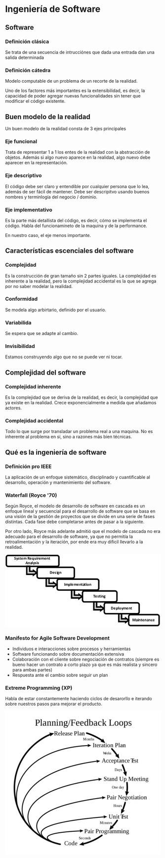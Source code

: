 # Ingeniería de Software

## Software

### Definición clásica

Se trata de una secuencia de intrucciónes que dada una entrada dan una salida determinada

### Definición cátedra

Modelo computable de un problema de un recorte de la realidad.

Uno de los factores más importantes es la extensibilidad, es decir, la capacidad de poder agregar nuevas funcionalidades sin tener que modificar el código existente.

## Buen modelo de la realidad

Un buen modelo de la realidad consta de 3 ejes principales

### Eje funcional

Trata de representar 1 a 1 los entes de la realidad con la abstracción de objetos. Además si algo nuevo aparece en la realidad, algo nuevo debe aparecer en la representación.

### Eje descriptivo

El código debe ser claro y entendible por cualquier persona que lo lea, además de ser fácil de mantener. Debe ser descripitvo usando buenos nombres y terminlogía del negocio / dominio.

### Eje implementativo

Es la parte más detallista del código, es decir, cómo se implementa el código. Habla del funcionamineto de la maquina y de la performance.

En nuestro caso, el eje menos importante.

## Características escenciales del software

### Complejidad

Es la construcción de gran tamaño sin 2 partes iguales. La complejidad es inherente a la realidad, pero la complejidad accidental es la que se agrega por no saber modelar la realidad.

### Conformidad

Se modela algo arbirtario, definido por el usuario.

### Variabilida

Se espera que se adapte al cambio.

### Invisibilidad

Estamos construyendo algo que no se puede ver ni tocar.

## Complejidad del software

### Complejidad inherente

Es la complejidad que se deriva de la realidad, es decir, la complejidad que ya existe en la realidad. Crece exponencialmente a medida que añadamos actores.

### Complejidad accidental

Todo lo que surge por transladar un problema real a una maquina. No es inherente al problema en sí, sino a razones más bien técnicas.

## Qué es la ingeniería de software

### Definición pro IEEE

La aplicación de un enfoque sistemático, disciplinado y cuantificable al desarrollo, operación y mantenimiento del software.

### Waterfall (Royce '70)

Según Royce, el modelo de desarrollo de software en cascada es un enfoque lineal y secuencial para el desarrollo de software que se basa en una visión de la gestión de proyectos que se divide en una serie de fases distintas. Cada fase debe completarse antes de pasar a la siguiente.

Por otro lado, Royce más adelante admitió que el modelo de cascada no era adecuado para el desarrollo de software, ya que no permitía la retroalimentación y la iteración, por ende era muy dificil llevarlo a la realidad.

![waterfall model](Waterfall-model-Royce-1970-30.png)

### Manifesto for Agile Software Development

- Individuos e interacciones sobre procesos y herramientas
- Software funcionando sobre documentación extensiva
- Colaboración con el cliente sobre negociación de contratos (siempre es bueno hacer un contrato a corto plazo ya que es más realista y sincero para ambas partes)
- Respuesta ante el cambio sobre seguir un plan

### Extreme Programming (XP)

Habla de estar constantemente haciendo ciclos de desarorllo e iterando sobre nuestros pasos para mejorar el producto.

![feedback loops](<feedback loops.jpg>)
